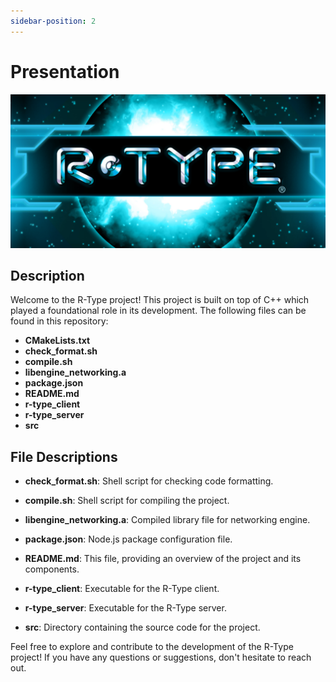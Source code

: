 ```yaml
---
sidebar-position: 2
---
```


# Presentation

<img src="../../assets/rtype-logo.png" />

## Description

Welcome to the R-Type project! This project is built on top of C++ which played a foundational role in its development. The following files can be found in this repository:

- **CMakeLists.txt**
- **check_format.sh**
- **compile.sh**
- **libengine_networking.a**
- **package.json**
- **README.md**
- **r-type_client**
- **r-type_server**
- **src**

## File Descriptions

- **check_format.sh**: Shell script for checking code formatting.

- **compile.sh**: Shell script for compiling the project.

- **libengine_networking.a**: Compiled library file for networking engine.

- **package.json**: Node.js package configuration file.

- **README.md**: This file, providing an overview of the project and its components.

- **r-type_client**: Executable for the R-Type client.

- **r-type_server**: Executable for the R-Type server.

- **src**: Directory containing the source code for the project.

Feel free to explore and contribute to the development of the R-Type project! If you have any questions or suggestions, don't hesitate to reach out.